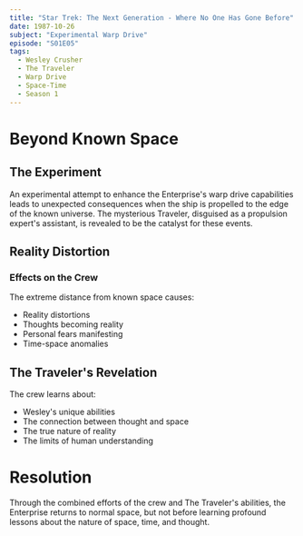 ```yaml
---
title: "Star Trek: The Next Generation - Where No One Has Gone Before"
date: 1987-10-26
subject: "Experimental Warp Drive"
episode: "S01E05"
tags:
  - Wesley Crusher
  - The Traveler
  - Warp Drive
  - Space-Time
  - Season 1
---
```


# Beyond Known Space

## The Experiment

An experimental attempt to enhance the Enterprise's warp drive capabilities leads to unexpected consequences when the ship is propelled to the edge of the known universe. The mysterious Traveler, disguised as a propulsion expert's assistant, is revealed to be the catalyst for these events.

## Reality Distortion

### Effects on the Crew
The extreme distance from known space causes:
- Reality distortions
- Thoughts becoming reality
- Personal fears manifesting
- Time-space anomalies

## The Traveler's Revelation

The crew learns about:
- Wesley's unique abilities
- The connection between thought and space
- The true nature of reality
- The limits of human understanding

# Resolution

Through the combined efforts of the crew and The Traveler's abilities, the Enterprise returns to normal space, but not before learning profound lessons about the nature of space, time, and thought.